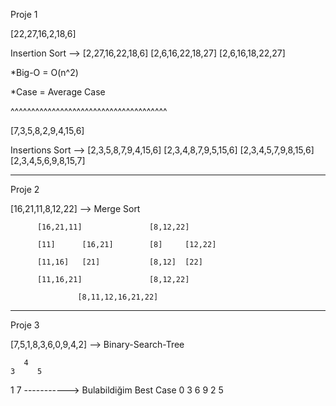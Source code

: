 Proje 1

[22,27,16,2,18,6]

Insertion Sort --> [2,27,16,22,18,6]
                   [2,6,16,22,18,27]
                   [2,6,16,18,22,27]

*Big-O = O(n^2)

*Case = Average Case

^^^^^^^^^^^^^^^^^^^^^^^^^^^^^^^^^^^^^^ 

[7,3,5,8,2,9,4,15,6]

Insertions Sort --> [2,3,5,8,7,9,4,15,6]
                    [2,3,4,8,7,9,5,15,6]
                    [2,3,4,5,7,9,8,15,6]
                    [2,3,4,5,6,9,8,15,7] 

---------------------------------------------

Proje 2

[16,21,11,8,12,22] --> Merge Sort


          [16,21,11]               [8,12,22]

          [11]      [16,21]        [8]     [12,22]

          [11,16]   [21]           [8,12]  [22]    

          [11,16,21]               [8,12,22]
                                         
                   [8,11,12,16,21,22]

-------------------------------------------

Proje 3

[7,5,1,8,3,6,0,9,4,2] --> Binary-Search-Tree

       4
    3     5
  1         7     -----------> Bulabildiğim Best Case
0   3     6   9
   2     5
